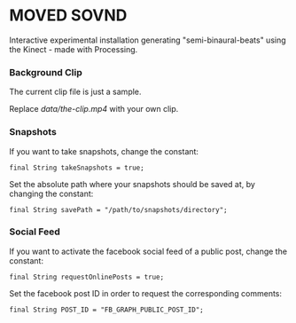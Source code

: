 # MOVED SOVND
Interactive experimental installation generating "semi-binaural-beats" using the Kinect - made with Processing.

### Background Clip
The current clip file is just a sample. 

Replace *data/the-clip.mp4* with your own clip.

### Snapshots
If you want to take snapshots, change the constant:
```
final String takeSnapshots = true;
```

Set the absolute path where your snapshots should be saved at, by changing the constant:
```
final String savePath = "/path/to/snapshots/directory";
```

### Social Feed
If you want to activate the facebook social feed of a public post, change the constant:
```
final String requestOnlinePosts = true;
```

Set the facebook post ID in order to request the corresponding comments:
```
final String POST_ID = "FB_GRAPH_PUBLIC_POST_ID";
```
